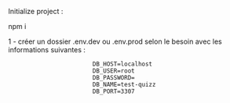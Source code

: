 Initialize project : 

npm i

1 - créer un dossier .env.dev ou .env.prod selon le besoin avec les informations suivantes : 

                            DB_HOST=localhost
                            DB_USER=root
                            DB_PASSWORD=
                            DB_NAME=test-quizz
                            DB_PORT=3307